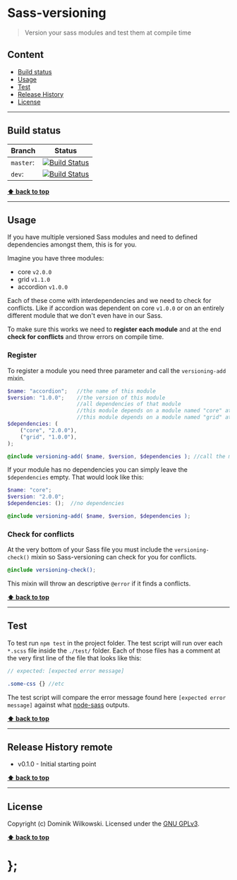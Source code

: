 Sass-versioning
===============

> Version your sass modules and test them at compile time


## Content

* [Build status](#build-status)
* [Usage](#usage)
* [Test](#test)
* [Release History](#release-history-remote)
* [License](#license)


----------------------------------------------------------------------------------------------------------------------------------------------------------------


## Build status

|   Branch  |  Status  |
|-----------|----------|
| `master`: | [![Build Status](https://travis-ci.org/dominikwilkowski/sass-versioning.svg?branch=master)](https://travis-ci.org/dominikwilkowski/sass-versioning) |
| `dev`:    | [![Build Status](https://travis-ci.org/dominikwilkowski/sass-versioning.svg?branch=dev)](https://travis-ci.org/dominikwilkowski/sass-versioning) |


**[⬆ back to top](#content)**


----------------------------------------------------------------------------------------------------------------------------------------------------------------


## Usage

If you have multiple versioned Sass modules and need to defined dependencies amongst them, this is for you.

Imagine you have three modules:

- core `v2.0.0`
- grid `v1.1.0`
- accordion `v1.0.0`

Each of these come with interdependencies and we need to check for conflicts. Like if accordion was dependent on core `v1.0.0` or on an entirely different
module that we don't even have in our Sass.

To make sure this works we need to **register each module** and at the end **check for conflicts** and throw errors on compile time.

### Register

To register a module you need three parameter and call the `versioning-add` mixin.

```scss
$name: "accordion";   //the name of this module
$version: "1.0.0";    //the version of this module
                      //all dependencies of that module
                      //this module depends on a module named "core" at version "2.0.0"
                      //this module depends on a module named "grid" at version "1.0.0"
$dependencies: (
	("core", "2.0.0"),
	("grid", "1.0.0"),
);

@include versioning-add( $name, $version, $dependencies ); //call the mixin
```

If your module has no dependencies you can simply leave the `$dependencies` empty. That would look like this:

```scss
$name: "core";
$version: "2.0.0";
$dependencies: ();  //no dependencies

@include versioning-add( $name, $version, $dependencies );
```

### Check for conflicts

At the very bottom of your Sass file you must include the `versioning-check()` mixin so Sass-versioning can check for you for conflicts.

```scss
@include versioning-check();
```

This mixin will throw an descriptive `@error` if it finds a conflicts.


**[⬆ back to top](#content)**


----------------------------------------------------------------------------------------------------------------------------------------------------------------


## Test

To test run `npm test` in the project folder. The test script will run over each `*.scss` file inside the `./test/` folder. Each of those files has a comment
at the very first line of the file that looks like this:

```scss
// expected: [expected error message]

.some-css {} //etc
```

The test script will compare the error message found here `[expected error message]` against what [node-sass](https://github.com/sass/node-sass) outputs.


**[⬆ back to top](#content)**


----------------------------------------------------------------------------------------------------------------------------------------------------------------


## Release History remote

* v0.1.0 - Initial starting point

**[⬆ back to top](#content)**


----------------------------------------------------------------------------------------------------------------------------------------------------------------


## License

Copyright (c) Dominik Wilkowski. Licensed under the [GNU GPLv3](https://raw.githubusercontent.com/dominikwilkowski/sass-versioning/master/LICENSE).

**[⬆ back to top](#content)**

# };